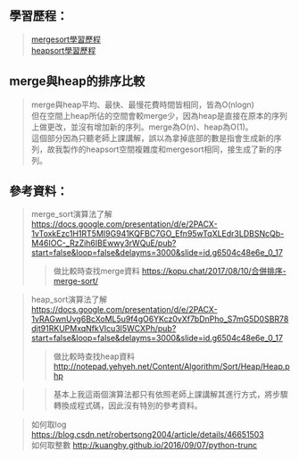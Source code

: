 ## 學習歷程：
> [mergesort學習歷程](https://nbviewer.jupyter.org/github/tzuchyi/class_exercise/blob/master/HW2/mergesort_製作歷程.ipynb)  
> [heapsort學習歷程](https://nbviewer.jupyter.org/github/tzuchyi/class_exercise/blob/master/HW2/heapsort_製作歷程.ipynb)  

## merge與heap的排序比較
> merge與heap平均、最快、最慢花費時間皆相同，皆為O(nlogn)    
> 但在空間上heap所佔的空間會較merge少，因為heap是直接在原本的序列上做更改，並沒有增加新的序列。merge為O(n)、heap為O(1)。  
> 這個部分因為只聽老師上課講解，誤以為拿掉底部的數是指會生成新的序列，故我製作的heapsort空間複雜度和mergesort相同，接生成了新的序列。  

## 參考資料：  
> merge_sort演算法了解 https://docs.google.com/presentation/d/e/2PACX-1vToxkEzc1H1RT5MI9G941KQFBC7GO_Efn95wTqXLEdr3LDBSNcQb-M46IOC-_RzZih6IBEwwy3rWQuE/pub?start=false&loop=false&delayms=3000&slide=id.g6504c48e6e_0_17    
>> 做比較時查找merge資料 https://kopu.chat/2017/08/10/合併排序-merge-sort/  
  
> heap_sort演算法了解 https://docs.google.com/presentation/d/e/2PACX-1vRAGwnUvg6BcXoML5u9f4gO6YKcz0vXf7bDnPho_S7mG5D0SBR78djt91RKUPMxqNfkVIcu3l5WCXPh/pub?start=false&loop=false&delayms=3000&slide=id.g6504c48e6e_0_17  
>> 做比較時查找heap資料 http://notepad.yehyeh.net/Content/Algorithm/Sort/Heap/Heap.php  
  
>> 基本上我這兩個演算法都只有依照老師上課講解其進行方式，將步驟轉換成程式碼，因此沒有特別的參考資料。  
  
> 如何取log https://blog.csdn.net/robertsong2004/article/details/46651503  
> 如何取整數 http://kuanghy.github.io/2016/09/07/python-trunc
